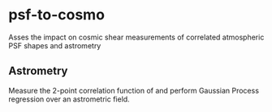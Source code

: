 # psf-to-cosmo
Asses the impact on cosmic shear measurements of correlated atmospheric PSF shapes and astrometry

## Astrometry
Measure the 2-point correlation function of and perform Gaussian Process regression over an astrometric field.
